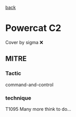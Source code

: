 [back](../index.md)
# Powercat C2
Cover by sigma :x: 
## MITRE
### Tactic
command-and-control
### technique
T1095
Many more think to do...